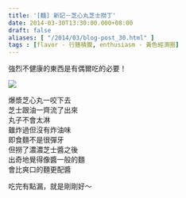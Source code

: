 ```yaml
---
title: '[麵] 新記－芝心丸芝士撈丁'
date: 2014-03-30T13:30:00.000+08:00
draft: false
aliases: [ "/2014/03/blog-post_30.html" ]
tags : [flavor - 行膳積腹, enthusiasm - 黃色經濟圈]
---
```


強烈不健康的東西是有偶爾吃的必要！  

![](/images/sunkee.jpg)

爆漿芝心丸一咬下去  
芝士跟油一齊流了出來  
丸子不會太淋  
雖炸過但沒有炸油味  
即食麵不是很彈牙  
但撈了濃濃芝士醬之後  
出奇地覺得像醬一般的麵  
會比爽口的麵更配醬  
  
吃完有點漏，就是剛剛好～
